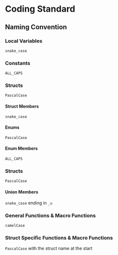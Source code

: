 # Coding Standard

## Naming Convention

### Local Variables 
`snake_case`

### Constants
`ALL_CAPS`

### Structs
`PascalCase`

#### Struct Members
`snake_case`

#### Enums
`PascalCase`

#### Enum Members
`ALL_CAPS`

### Structs
`PascalCase`

#### Union Members
`snake_case` ending in `_u`

### General Functions & Macro Functions
`camelCase`

### Struct Specific Functions & Macro Functions
`PascalCase` with the struct name at the start
